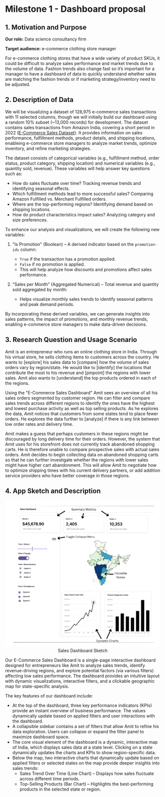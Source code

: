 # Milestone 1 - Dashboard proposal

## 1. Motivation and Purpose

**Our role:** Data science consultancy firm

**Target audience:** e-commerce clothing store manager

For e-commerce clothing stores that have a wide variety of product SKUs, it could be difficult to analyze sales performance and market trends due to the volume of data. Fashion trends also change fast so it’s important for a manager to have a dashboard of data to quickly understand whether sales are matching the fashion trends or if marketing strategy/inventory need to be adjusted.

## 2. Description of Data

We will be visualizing a dataset of 128,975 e-commerce sales transactions with 11 selected columns, though we will initially build our dashboard using a random 10% subset (~13,000 records) for development. The dataset contains sales transactions from Amazon India, covering a short period in 2022 ([E-Commerce Sales Dataset](https://www.kaggle.com/datasets/thedevastator/unlock-profits-with-e-commerce-sales-data)). It provides information on sales performance, fulfillment methods, product details, and shipping locations, enableing e-commerce store managers to analyze market trends, optimize inventory, and refine marketing strategies.

The dataset consists of categorical variables (e.g., fulfillment method, order status, product category, shipping location) and numerical variables (e.g., quantity sold, revenue). These variables will help answer key questions such as:

- How do sales fluctuate over time? Tracking revenue trends and identifying seasonal effects.
- Which fulfillment methods lead to more successful sales? Comparing Amazon Fulfilled vs. Merchant Fulfilled orders.
- Where are the top-performing regions? Identifying demand based on shipping locations.
- How do product characteristics impact sales? Analyzing category and size preferences.

To enhance our analysis and visualizations, we will create the following new variables:

1. "Is Promotion" (Boolean) – A derived indicator based on the `promotion-ids` column:

    - `True` if the transaction has a promotion applied.
    - `False` if no promotion is applied.
    - This will help analyze how discounts and promotions affect sales performance.

2. "Sales per Month" (Aggregated Numerical) – Total revenue and quantity sold aggregated by month:

    - Helps visualize monthly sales trends to identify seasonal patterns and peak demand periods.

By incorporating these derived variables, we can generate insights into sales patterns, the impact of promotions, and monthly revenue trends, enabling e-commerce store managers to make data-driven decisions.


## 3. Research Question and Usage Scenario

Amit is an entrepreneur who runs an online clothing store in India. Through his virtual store, he sells clothing items to customers across the country. He wants to [explore] his sales data to [compare] how the volume of sales orders vary by region/state. He would like to [identify] the locations that contribute the most to his revenue and [pinpoint] the regions with lower sales. Amit also wants to [understand] the top products ordered in each of the regions.

Using the "E-Commerce Sales Dashboard" Amit sees an overview of all his sales orders segmented by customer region. He can filter and compare sales trends across different regions to identify the ones have the highest and lowest purchase activity as well as top selling products. As he explores the data, Amit notices that customers from some states tend to place fewer orders. He explores the data further to [analyze] if there is any link between low order rates and delivery time.

Amit makes a guess that perhaps customers in these regions might be discouraged by long delivery time for their orders. However, the system that Amit uses for his storefront does not currently track abandoned shopping carts. He is therefore unable to compare prospective sales with actual sales orders. Amit decides to begin collecting data on abandoned shopping carts so that he can further investigate whether the regions with lower sales might have higher cart abandonment. This will allow Amit to negotiate how to optimize shipping times with his current delivery partners, or add addition service providers who have better coverage in those regions.

## 4. App Sketch and Description

<p align="center">
  <img src="../img/sketch.png" alt="E-Commerce Sales Dashboard Sketch" width="600">
  <br>
    Sales Dashboard Sketch
</p>

<!-- ![Initial Draft of App Sketch](../data/img/sketch.png) -->

Our E-Commerce Sales Dashboard is a single-page interactive dashboard designed for entrepreneurs like Amit to analyze sales trends, identify revenue-driving regions, and explore potential factors (via various filters) affecting low sales performance. The dashboard provides an intuitive layout with dynamic visualizations, interactive filters, and a clickable geographic map for state-specific analysis. 

The key features of our dashboard include:

- At the top of the dashboard, three key performance indicators (KPIs) provide an instant overview of business performance. The values dynamically update based on applied filters and user interactions with the dashboard. 
- A collapsible sidebar contains a set of filters that allow Amit to refine his data exploration. Users can collapse or expand the filter panel to maximize dashboard space.
- The core visual element of the dashboard is a dynamic, interactive map of India, which displays sales data at a state level. Clicking on a state dynamically updates the charts and KPIs to show region-specific data.
- Below the map, two interactive charts that dynamically update based on applied filters or selected states on the map provide deeper insights into sales trends:
    - Sales Trend Over Time (Line Chart) – Displays how sales fluctuate across different time periods.
    - Top-Selling Products (Bar Chart) – Highlights the best-performing products in the selected state or region.